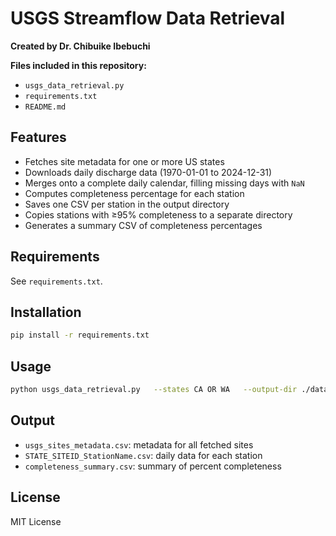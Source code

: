 # USGS Streamflow Data Retrieval

**Created by Dr. Chibuike Ibebuchi**

**Files included in this repository:**

- `usgs_data_retrieval.py`
- `requirements.txt`
- `README.md`

## Features

- Fetches site metadata for one or more US states
- Downloads daily discharge data (1970-01-01 to 2024-12-31)
- Merges onto a complete daily calendar, filling missing days with `NaN`
- Computes completeness percentage for each station
- Saves one CSV per station in the output directory
- Copies stations with ≥95% completeness to a separate directory
- Generates a summary CSV of completeness percentages

## Requirements

See `requirements.txt`.

## Installation

```bash
pip install -r requirements.txt
```

## Usage

```bash
python usgs_data_retrieval.py   --states CA OR WA   --output-dir ./data/final   --complete-dir ./data/complete
```

## Output

- `usgs_sites_metadata.csv`: metadata for all fetched sites
- `STATE_SITEID_StationName.csv`: daily data for each station
- `completeness_summary.csv`: summary of percent completeness

## License

MIT License
